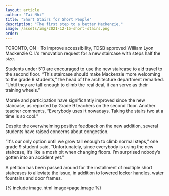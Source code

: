 ```yaml
---
layout: article
author: "Tai Nhi"
title: "Short Stairs for Short People"
description: "The first step to a better Mackenzie."
image: /assets/img/2021-12-15-short-stairs.png
order:
---
```


TORONTO, ON - To improve accessibility, TDSB approved William Lyon Mackenzie C.I.'s renovation request for a new staircase with steps half the size.

Students under 5’0 are encouraged to use the new staircase to aid travel to the second floor. “This staircase should make Mackenzie more welcoming to the grade 9 students,” the head of the architecture department remarked. “Until they are tall enough to climb the real deal, it can serve as their training wheels.”

Morale and participation have significantly improved since the new staircase, as reported by Grade 9 teachers on the second floor. Another teacher comments, “Everybody uses it nowadays. Taking the stairs two at a time is so cool.”

Despite the overwhelming positive feedback on the new addition, several students have raised concerns about congestion.

“It's our only option until we grow tall enough to climb normal steps,” one grade 9 student said, “Unfortunately, since everybody is using the new staircase, it’s like a mosh pit when changing floors. I’m surprised nobody’s gotten into an accident yet.”

A petition has been passed around for the installment of multiple short staircases to alleviate the issue, in addition to lowered locker handles, water fountains and door frames.

{% include image.html image=page.image %}
